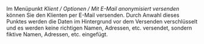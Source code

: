 Im Menüpunkt *Klient / Optionen / Mit E-Mail anonymisiert versenden* können Sie den Klienten per E-Mail versenden. Durch Anwahl dieses Punktes werden die Daten im Hintergrund vor dem Versenden verschlüsselt und es werden keine richtigen Namen, Adressen, etc. versendet, sondern fiktive Namen, Adressen, etc. eingefügt.